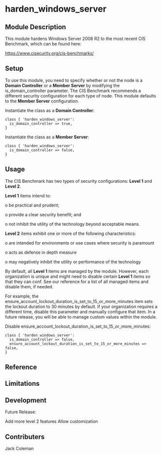 # harden_windows_server

## Module Description
This module hardens Windows Server 2008 R2 to the most recent CIS Benchmark, which can be found here:

https://www.cisecurity.org/cis-benchmarks/

## Setup
To use this module, you need to specify whether or not the node is a **Domain Controller** or a **Member Server** by modifying the is_domain_controller parameter. The CIS Benchmark recommends a different security configuration for each type of node. This module defaults to the **Member Server** configuration.

Instantiate the class as a **Domain Controller**:

``` puppet
class { 'harden_windows_server':
  is_domain_controller => true,
}
```

Instantiate the class as a **Member Server**:

``` puppet
class { 'harden_windows_server':
  is_domain_controller => false,
}
```

## Usage
The CIS Benchmark has two types of security configurations: **Level 1** and **Level 2**.

**Level 1** items intend to:

o be practical and prudent;

o provide a clear security benefit; and

o not inhibit the utility of the technology beyond acceptable means.

**Level 2** items exhibit one or more of the following characteristics:

o are intended for environments or use cases where security is paramount

o acts as defense in depth measure

o may negatively inhibit the utility or performance of the technology

By default, all **Level 1** items are managed by the module. However, each organization is unique and might need to disable certain **Level 1** items so that they can conf. See our reference for a list of all managed items and disable them, if needed.

For example, the ensure_account_lockout_duration_is_set_to_15_or_more_minutes item sets the lockout duration to 30 minutes by default. If your organization requires a different time, disable this parameter and manually configure that item. In a future release, you will be able to manage custom values within the module.

Disable ensure_account_lockout_duration_is_set_to_15_or_more_minutes:

``` puppet
class { 'harden_windows_server':
  is_domain_controller => false,
  ensure_account_lockout_duration_is_set_to_15_or_more_minutes => false,
}
```

## Reference

## Limitations

## Development
Future Release: 

Add more level 2 features
Allow customization

## Contributers
Jack Coleman
